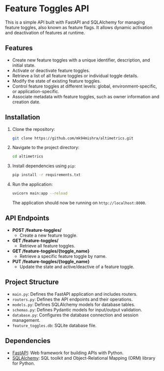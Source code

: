# Feature Toggles API

This is a simple API built with FastAPI and SQLAlchemy for managing feature toggles, also known as feature flags. It allows dynamic activation and deactivation of features at runtime.

## Features

- Create new feature toggles with a unique identifier, description, and initial state.
- Activate or deactivate feature toggles.
- Retrieve a list of all feature toggles or individual toggle details.
- Modify the state of existing feature toggles.
- Control feature toggles at different levels: global, environment-specific, or application-specific.
- Associate metadata with feature toggles, such as owner information and creation date.

## Installation

1. Clone the repository:
    ```bash
    git clone https://github.com/mk94mishra/altimetrics.git
    ```

2. Navigate to the project directory:
    ```bash
    cd altimetrics
    ```

3. Install dependencies using `pip`:
    ```bash
    pip install -r requirements.txt
    ```

4. Run the application:
    ```bash
    uvicorn main:app --reload
    ```

   The application should now be running on `http://localhost:8000`.

## API Endpoints

- **POST /feature-toggles/**
  - Create a new feature toggle.
- **GET /feature-toggles/**
  - Retrieve all feature toggles.
- **GET /feature-toggles/{toggle_name}**
  - Retrieve a specific feature toggle by name.
- **PUT /feature-toggles/{toggle_name}**
  - Update the state and active/deactive of a feature toggle.

## Project Structure

- `main.py`: Defines the FastAPI application and includes routers.
- `routers.py`: Defines the API endpoints and their operations.
- `models.py`: Defines SQLAlchemy models for database tables.
- `schemas.py`: Defines Pydantic models for input/output validation.
- `database.py`: Configures the database connection and session management.
- `feature_toggles.db`: SQLite database file.

## Dependencies

- [FastAPI](https://fastapi.tiangolo.com/): Web framework for building APIs with Python.
- [SQLAlchemy](https://www.sqlalchemy.org/): SQL toolkit and Object-Relational Mapping (ORM) library for Python.
